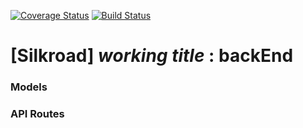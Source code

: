 [![Coverage Status](https://coveralls.io/repos/github/FiveEightyEight/eCOM_BackEnd/badge.svg?branch=Travis)](https://coveralls.io/github/FiveEightyEight/eCOM_BackEnd?branch=Travis)
[![Build Status](https://travis-ci.org/FiveEightyEight/eCOM_BackEnd.svg?branch=master)](https://travis-ci.org/FiveEightyEight/eCOM_BackEnd)
# [Silkroad] _working title_ : backEnd

### Models
>
### API Routes
>

